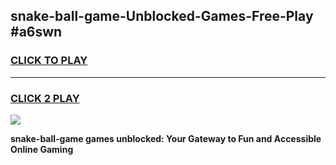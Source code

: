 
## snake-ball-game-Unblocked-Games-Free-Play #a6swn
<h3>
<a href="https://us.freeplayer.one?title=snake-ball-game&ref=9M">CLICK TO PLAY</a></h3>
<hr>

<h3>
<a href="https://us.freeplayer.one?title=snake-ball-game&ref=9M">CLICK 2 PLAY</a>
  
</h3>

<a href="https://us.freeplayer.one?title=snake-ball-game&ref=9M"><img src="https://clearcache.store/games.png"></a>


**snake-ball-game games unblocked: Your Gateway to Fun and Accessible Online Gaming**
